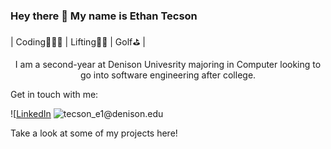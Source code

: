 ### Hey there 👋 My name is Ethan Tecson 
<u></u>
| Coding👨🏻‍💻 | Lifting🏋🏻 | Golf⛳️ | 
<u></u>
<p style="text-align: center;"> I am a second-year at Denison Univesrity majoring in Computer looking to go into software engineering after college. </p>

Get in touch with me: 

![[LinkedIn]([https://img.shields.io/badge/linkedin-%230077B5.svg?style=for-the-badge&logo=linkedin&logoColor=white](https://www.linkedin.com/in/ethan-tecson-351227204/))
![tecson_e1@denison.edu](https://img.shields.io/badge/Gmail-D14836?style=for-the-badge&logo=gmail&logoColor=white)


Take a look at some of my projects here!

<!--
**EthanTecson/EthanTecson** is a ✨ _special_ ✨ repository because its `README.md` (this file) appears on your GitHub profile.

Here are some ideas to get you started:

- 🔭 I’m currently working on ...
- 🌱 I’m currently learning ...
- 👯 I’m looking to collaborate on ...
- 🤔 I’m looking for help with ...
- 💬 Ask me about ...
- 📫 How to reach me: ...
- 😄 Pronouns: ...
- ⚡ Fun fact: ...
-->
